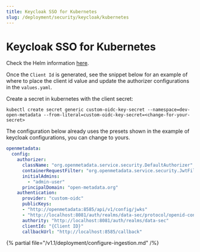 ```yaml
---
title: Keycloak SSO for Kubernetes
slug: /deployment/security/keycloak/kubernetes
---
```


# Keycloak SSO for Kubernetes

Check the Helm information [here](https://artifacthub.io/packages/search?repo=open-metadata).

Once the `Client Id` is generated, see the snippet below for an example of where to
place the client id value and update the authorizer configurations in the `values.yaml`.

Create a secret in kubernetes with the client secret:
```shell
kubectl create secret generic custom-oidc-key-secret --namespace=dev-open-metadata --from-literal=custom-oidc-key-secret=<change-for-your-secret>
```

The configuration below already uses the presets shown in the example of keycloak configurations, you can change to yours.

```yaml
openmetadata:
  config:
    authorizer:
      className: "org.openmetadata.service.security.DefaultAuthorizer"
      containerRequestFilter: "org.openmetadata.service.security.JwtFilter"
      initialAdmins:
        - "admin-user"
      principalDomain: "open-metadata.org"
    authentication:
      provider: "custom-oidc"
      publicKeys:
      - "http://openmetadata:8585/api/v1/config/jwks"
      - "http://localhost:8081/auth/realms/data-sec/protocol/openid-connect/certs"
      authority: "http://localhost:8081/auth/realms/data-sec"
      clientId: "{Client ID}"
      callbackUrl: "http://localhost:8585/callback"
```

{% partial file="/v1.1/deployment/configure-ingestion.md" /%}
